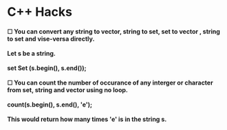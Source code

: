 <h1>C++ Hacks</h1>
<h4>☐ You can convert any string to vector, string to set, set to vector , string to set and vise-versa directly. <br/> <br/>
  Let s be a string. <br/> <br/>
  set<char> Set (s.begin(), s.end()); <br/> <br/>
☐ You can count the number of occurance of any interger or character from set, string and vector using no loop. <br/> <br/>
  count(s.begin(), s.end(), 'e'); <br/> <br/>
  This would return how many times 'e' is in the string s.</h4>
